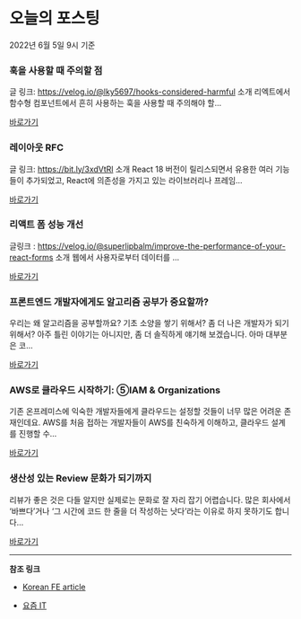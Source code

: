 # 오늘의 포스팅 
2022년 6월 5일 9시 기준 

###  훅을 사용할 때 주의할 점 

 글 링크: https://velog.io/@lky5697/hooks-considered-harmful 소개 리엑트에서 함수형 컴포넌트에서 흔히 사용하는 훅을 사용할 때 주의해야 할... 

 [바로가기](https://kofearticle.substack.com/p/korean-fe-article--05c) 

###  레이아웃 RFC 

 글 링크: https://bit.ly/3xdVtRl 소개 React 18 버전이 릴리스되면서 유용한 여러 기능들이 추가되었고, React에 의존성을 가지고 있는 라이브러리나 프레임... 

 [바로가기](https://kofearticle.substack.com/p/korean-fe-article-rfc) 

###  리액트 폼 성능 개선 

 글링크 : https://velog.io/@superlipbalm/improve-the-performance-of-your-react-forms 소개 웹에서 사용자로부터 데이터를 ... 

 [바로가기](https://kofearticle.substack.com/p/korean-fe-article--1e7) 

### 프론트엔드 개발자에게도 알고리즘 공부가 중요할까? 

 우리는 왜 알고리즘을 공부할까요? 기초 소양을 쌓기 위해서? 좀 더 나은 개발자가 되기 위해서? 아주 틀린 이야기는 아니지만, 좀 더 솔직하게 얘기해 보겠습니다. 아마 대부분은 코... 

 [바로가기](https://yozm.wishket.com/magazine/detail/1513/) 

### AWS로 클라우드 시작하기: ⑤IAM & Organizations 

 기존 온프레미스에 익숙한 개발자들에게 클라우드는 설정할 것들이 너무 많은 어려운 존재인데요. AWS를 처음 접하는 개발자들이 AWS를 친숙하게 이해하고, 클라우드 설계를 진행할 수... 

 [바로가기](https://yozm.wishket.com/magazine/detail/1511/) 

### 생산성 있는 Review 문화가 되기까지 

 리뷰가 좋은 것은 다들 알지만 실제로는 문화로 잘 자리 잡기 어렵습니다. 많은 회사에서 ‘바쁘다’거나 ‘그 시간에 코드 한 줄을 더 작성하는 낫다’라는 이유로 하지 못하기도 합니다... 

 [바로가기](https://yozm.wishket.com/magazine/detail/1497/) 

---

**참조 링크**

- [Korean FE article](https://kofearticle.substack.com) 

- [요즘 IT](https://yozm.wishket.com/magazine) 

